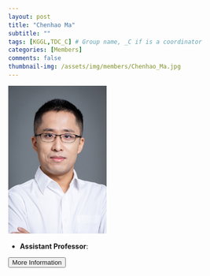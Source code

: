 ```yaml
---
layout: post
title: "Chenhao Ma"
subtitle: ""
tags: [KGGL,TDC_C] # Group name, _C if is a coordinator
categories: [Members]
comments: false
thumbnail-img: /assets/img/members/Chenhao_Ma.jpg
---
```


<!-- photo -->
<!-- size: 200px width use html-->
<img
    src="../../assets/img/members/Chenhao_Ma.jpg"
    alt=""
    style="width: 200px; align: left;"
/>

<!-- bio -->
- **Assistant Professor**:

<p>
    <button class="button">
    <a
        href="https://sds.cuhk.edu.cn/en/teacher/631"
        style="text-decoration: none"
        >More Information</a
    >
    </button>
</p>